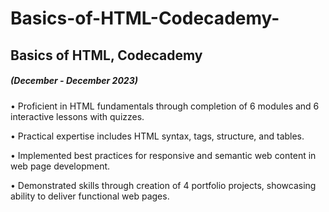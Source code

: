 # Basics-of-HTML-Codecademy-

## Basics of HTML, Codecademy
##### (December - December 2023)

•	Proficient in HTML fundamentals through completion of 6 modules and 6 interactive lessons with quizzes.

•	Practical expertise includes HTML syntax, tags, structure, and tables.

•	Implemented best practices for responsive and semantic web content in web page development.

•	Demonstrated skills through creation of 4 portfolio projects, showcasing ability to deliver functional web pages.
